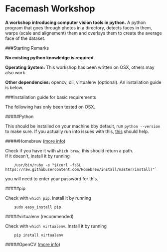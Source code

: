 # Facemash Workshop

**A workshop introducing computer vision tools in python.** A python program that goes through photos in a directory, detects faces in them, warps (scale and alignement) them and overlays them to create the average face of the dataset.


###Starting Remarks

**No existing python knowledge is required.**

**Operating System:** This workshop has been written on OSX, others may also work.

**Other dependencies:** opencv, dli, virtualenv (optional). An installation guide is below.  

###Installation guide for basic requirements

The following has only been tested on OSX.

#####Python

This should be installed on your machine bby default, run `python --version` to make sure. If you actually run into issues with this, [this](http://docs.python-guide.org/en/latest/starting/install/osx/) should help.

#####Homebrew ([more info](http://brew.sh))

Check if you have it with `which brew`, this should return a path.   
If it doesn't, install it by running 

		/usr/bin/ruby -e "$(curl -fsSL https://raw.githubusercontent.com/Homebrew/install/master/install)"`
you will need to enter your password for this.

#####pip

Check with `which pip`. 
Install it by running 

		sudo easy_install pip

#####virtualenv (recommended)

Check with `which virtualenv`. Install it by running 
		
		pip install virtualenv

#####OpenCV ([more info](http://opencv.org))